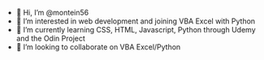 - 👋 Hi, I’m @montein56
- 👀 I’m interested in web development and joining VBA Excel with Python
- 🌱 I’m currently learning CSS, HTML, Javascript, Python through Udemy and the Odin Project
- 💞️ I’m looking to collaborate on VBA Excel/Python

<!---
montein56/montein56 is a ✨ special ✨ repository because its `README.md` (this file) appears on your GitHub profile.
You can click the Preview link to take a look at your changes.
--->

